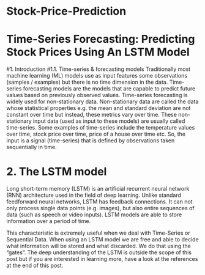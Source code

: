 # Stock-Price-Prediction
# Time-Series Forecasting: Predicting Stock Prices Using An LSTM Model

#1. Introduction
#1.1. Time-series & forecasting models
Traditionally most machine learning (ML) models use as input features some observations (samples / examples) but there is no time dimension in the data.
Time-series forecasting models are the models that are capable to predict future values based on previously observed values. Time-series forecasting is widely used for non-stationary data. Non-stationary data are called the data whose statistical properties e.g. the mean and standard deviation are not constant over time but instead, these metrics vary over time.
These non-stationary input data (used as input to these models) are usually called time-series. Some examples of time-series include the temperature values over time, stock price over time, price of a house over time etc. So, the input is a signal (time-series) that is defined by observations taken sequentially in time.

# 2. The LSTM model
Long short-term memory (LSTM) is an artificial recurrent neural network (RNN) architecture used in the field of deep learning. Unlike standard feedforward neural networks, LSTM has feedback connections. It can not only process single data points (e.g. images), but also entire sequences of data (such as speech or video inputs).
LSTM models are able to store information over a period of time.

This characteristic is extremely useful when we deal with Time-Series or Sequential Data. When using an LSTM model we are free and able to decide what information will be stored and what discarded. We do that using the “gates”. The deep understanding of the LSTM is outside the scope of this post but if you are interested in learning more, have a look at the references at the end of this post.
